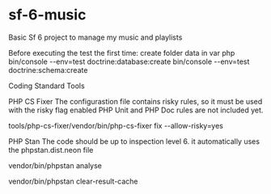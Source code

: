 # sf-6-music
Basic Sf 6 project to manage my music and playlists

Before executing the test the first time:
create folder data in var
php bin/console --env=test doctrine:database:create
bin/console --env=test doctrine:schema:create


Coding Standard Tools

PHP CS Fixer 
The configurastion file contains risky rules, so it must be used with the risky flag enabled
PHP Unit and PHP Doc rules are not included yet.

tools/php-cs-fixer/vendor/bin/php-cs-fixer fix --allow-risky=yes 

PHP Stan
The code should be up to inspection level 6. it automatically uses the phpstan.dist.neon file


vendor/bin/phpstan analyse

vendor/bin/phpstan clear-result-cache 

